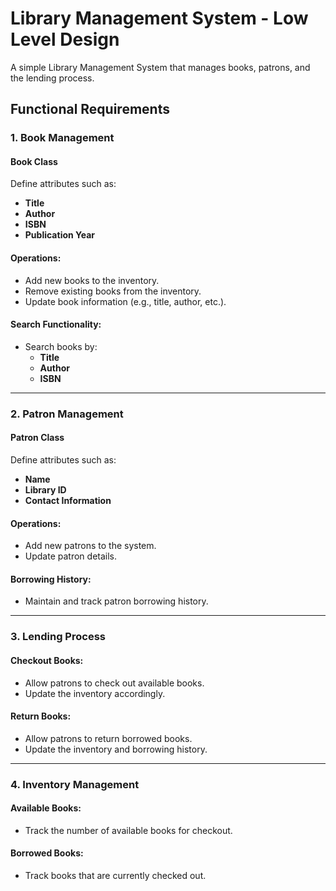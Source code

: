 # Library Management System - Low Level Design

A simple Library Management System that manages books, patrons, and the lending process.

## Functional Requirements

### 1. Book Management
#### Book Class
Define attributes such as:
- **Title**
- **Author**
- **ISBN**
- **Publication Year**

#### Operations:
- Add new books to the inventory.
- Remove existing books from the inventory.
- Update book information (e.g., title, author, etc.).

#### Search Functionality:
- Search books by:
  - **Title**
  - **Author**
  - **ISBN**

---

### 2. Patron Management
#### Patron Class
Define attributes such as:
- **Name**
- **Library ID**
- **Contact Information**

#### Operations:
- Add new patrons to the system.
- Update patron details.

#### Borrowing History:
- Maintain and track patron borrowing history.

---

### 3. Lending Process
#### Checkout Books:
- Allow patrons to check out available books.
- Update the inventory accordingly.

#### Return Books:
- Allow patrons to return borrowed books.
- Update the inventory and borrowing history.

---

### 4. Inventory Management
#### Available Books:
- Track the number of available books for checkout.

#### Borrowed Books:
- Track books that are currently checked out.


